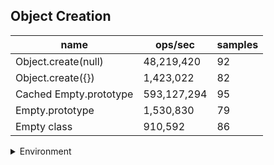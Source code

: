 ## Object Creation

|name|ops/sec|samples|
|-|-|-|
|Object.create(null)|48,219,420|92|
|Object.create({})|1,423,022|82|
|Cached Empty.prototype|593,127,294|95|
|Empty.prototype|1,530,830|79|
|Empty class|910,592|86|


<details>
<summary>Environment</summary>

* __Machine:__ linux x64 | 2 vCPUs | 6.8GB Mem
* __Run:__ Tue Oct 10 2023 21:05:00 GMT+0000 (Coordinated Universal Time)
</details>

<!--
{"environment":{"platform":"linux","arch":"x64","cpus":2,"totalMemory":6.759757995605469},"benchmarks":"[{\"timeStamp\":1696971878810,\"currentTarget\":{\"0\":{\"name\":\"Object.create(null)\",\"options\":{\"async\":false,\"defer\":false,\"delay\":0.005,\"initCount\":1,\"maxTime\":5,\"minSamples\":5,\"minTime\":0.05},\"async\":false,\"defer\":false,\"delay\":0.005,\"initCount\":1,\"maxTime\":5,\"minSamples\":5,\"minTime\":0.05,\"id\":1,\"stats\":{\"moe\":8.682365896783171e-11,\"rme\":0.41865864738653974,\"sem\":4.4297785187669244e-11,\"deviation\":4.248894292319188e-10,\"mean\":2.0738532336504936e-8,\"sample\":[2.091646840696305e-8,2.0974484367040636e-8,2.0974484778510105e-8,2.0960683575151286e-8,2.050708948117506e-8,2.086464024246644e-8,2.1012693865535458e-8,2.042373609741817e-8,2.078301030024321e-8,2.0559675598539754e-8,2.0781586950961852e-8,2.0776003104896975e-8,2.0379630263134318e-8,2.0933770478717773e-8,2.096692046674453e-8,2.1907456232518666e-8,2.045392185980658e-8,2.0347083880889705e-8,2.082822054689185e-8,2.077419127788469e-8,2.0747770785065867e-8,2.0834417208197493e-8,2.0505315960975626e-8,2.0996446674088574e-8,2.0362355888827536e-8,2.0793676145184207e-8,2.062347390771518e-8,2.080567060233733e-8,2.0362233500556644e-8,2.0762733869347878e-8,2.035751728276895e-8,2.0819861136072176e-8,2.0411554347304573e-8,2.039037019809009e-8,2.103413860207385e-8,2.0364388509977693e-8,2.080998062117943e-8,2.0413343005124042e-8,2.096095082268501e-8,2.0445667739834254e-8,2.0800750675168518e-8,2.1338843922832774e-8,2.0403381575726626e-8,2.0807866272313496e-8,2.0367397797661694e-8,2.0821609133336532e-8,2.042346748334747e-8,2.0952818711662177e-8,2.039541210692425e-8,2.0807053061211212e-8,2.04094802523882e-8,2.085198216140126e-8,2.063786733762004e-8,2.1003033684017066e-8,2.0566793907097137e-8,2.0853120656944457e-8,2.0387158420841623e-8,2.08778012072932e-8,2.0394477320762176e-8,2.0900693099822477e-8,2.04116356684148e-8,2.1453423740722275e-8,2.043692572048471e-8,2.0899879482114643e-8,2.0488523151713477e-8,2.0957454014945194e-8,2.0412692842847767e-8,2.1000268766269304e-8,2.2279429499883305e-8,2.05803334653446e-8,2.068632861447639e-8,1.9893580005404114e-8,2.0481821155374645e-8,2.0296867667112797e-8,2.0083787495002773e-8,2.013447043616902e-8,2.0779911859189603e-8,2.0536296063370367e-8,2.124039979394834e-8,2.0356833599062022e-8,2.0532661716580997e-8,2.0542458256366823e-8,2.0817124014973508e-8,2.04240674345146e-8,2.1005434928600888e-8,2.0871559024162086e-8,2.0981417031813176e-8,2.0659980390328847e-8,2.0721842108173963e-8,2.2865400781542575e-8,2.0513542287205047e-8,2.1669996571072813e-8],\"variance\":1.8053102707302575e-19},\"times\":{\"cycle\":0.05249760371075794,\"elapsed\":5.508,\"period\":2.0738532336504936e-8,\"timeStamp\":1696971873302},\"running\":false,\"count\":2531404,\"cycles\":7,\"hz\":48219419.955758065},\"1\":{\"name\":\"Object.create({})\",\"options\":{\"async\":false,\"defer\":false,\"delay\":0.005,\"initCount\":1,\"maxTime\":5,\"minSamples\":5,\"minTime\":0.05},\"async\":false,\"defer\":false,\"delay\":0.005,\"initCount\":1,\"maxTime\":5,\"minSamples\":5,\"minTime\":0.05,\"id\":2,\"stats\":{\"moe\":1.879052405949619e-8,\"rme\":2.673932485523236,\"sem\":9.587002071171526e-9,\"deviation\":8.681399607457926e-8,\"mean\":7.027299365720244e-7,\"sample\":[7.292621743176178e-7,7.846234103598015e-7,7.849839872828784e-7,7.666064929693962e-7,7.363792648883375e-7,9.355101452646816e-7,7.498431684243176e-7,6.503759434449959e-7,7.82833488420182e-7,7.247608560794045e-7,7.820709780810587e-7,6.48175041356493e-7,7.853510261579817e-7,6.75251473325062e-7,7.209354450992556e-7,7.16275149917287e-7,6.832486559139785e-7,6.618340829197684e-7,6.976443600082714e-7,7.41858909739454e-7,6.896394230769231e-7,6.772843646608768e-7,6.727093801695617e-7,7.496738652812242e-7,6.661428479114971e-7,6.85549072063689e-7,6.994355743382961e-7,7.761764888337469e-7,7.587787660595792e-7,6.343843357334463e-7,7.941719634256044e-7,6.319331936552761e-7,6.854058710331242e-7,5.881630475626559e-7,7.969753361952153e-7,6.206035116885483e-7,7.095878174411689e-7,6.308389985523673e-7,7.308239162392971e-7,6.436250967893975e-7,7.084690105598636e-7,6.233035652164155e-7,6.671593967074772e-7,6.538514885928786e-7,7.781674765180506e-7,6.093380727407391e-7,6.203500016832939e-7,6.36378067803077e-7,7.170188865572152e-7,6.459951296697378e-7,6.381556036852913e-7,6.466044708285172e-7,7.927279236009022e-7,6.203070440237457e-7,7.436112152259541e-7,5.710915375206204e-7,7.709082604841153e-7,6.097978139623615e-7,6.579349126370482e-7,6.424364668783877e-7,7.743084804345142e-7,6.05615445904546e-7,6.269458764911178e-7,7.607199896757977e-7,6.147791742882473e-7,7.223077173412935e-7,6.041756909921335e-7,6.337126280706086e-7,6.285898598377305e-7,6.244176027650908e-7,6.151034889070934e-7,7.03087003849132e-7,6.12377708700385e-7,7.183273445478111e-7,6.228173626151654e-7,0.0000011256309097642267,7.163635241440451e-7,7.194147411655126e-7,9.306810719215359e-7,8.113460739975985e-7,8.06115586179035e-7,6.936842477359697e-7],\"variance\":7.536669914437064e-15},\"times\":{\"cycle\":0.06262096737786967,\"elapsed\":5.316,\"period\":7.027299365720244e-7,\"timeStamp\":1696971878821},\"running\":false,\"count\":89111,\"cycles\":3,\"hz\":1423021.7726002736},\"2\":{\"name\":\"Cached Empty.prototype\",\"options\":{\"async\":false,\"defer\":false,\"delay\":0.005,\"initCount\":1,\"maxTime\":5,\"minSamples\":5,\"minTime\":0.05},\"async\":false,\"defer\":false,\"delay\":0.005,\"initCount\":1,\"maxTime\":5,\"minSamples\":5,\"minTime\":0.05,\"id\":3,\"stats\":{\"moe\":3.689340590448038e-12,\"rme\":0.21882486011708652,\"sem\":1.8823166277796113e-12,\"deviation\":1.8346553062782195e-11,\"mean\":1.6859787267653155e-9,\"sample\":[1.6990161951123281e-9,1.6739821692490422e-9,1.67934428117097e-9,1.6858109617730537e-9,1.7053682539932249e-9,1.827137009862292e-9,1.6776205180661411e-9,1.7033231618178054e-9,1.6933821775835149e-9,1.681580195953831e-9,1.6867113526062717e-9,1.7006267610903097e-9,1.6867463477140343e-9,1.6891489798576312e-9,1.74159204237151e-9,1.6945164277408693e-9,1.685083254705711e-9,1.6813354309920307e-9,1.6746963773558336e-9,1.6762256505903129e-9,1.6811915387620904e-9,1.7045987889762222e-9,1.6783404982740295e-9,1.6844501653472702e-9,1.6880557656910328e-9,1.681125492639338e-9,1.6904204880300712e-9,1.6761987062477951e-9,1.685888418513208e-9,1.685711145448569e-9,1.726851340380038e-9,1.7010433924659416e-9,1.6811957329102327e-9,1.6866877862437372e-9,1.681730930326702e-9,1.67896145678857e-9,1.6792424178721485e-9,1.6827410188699149e-9,1.6793394163414792e-9,1.675011311192195e-9,1.6827710883954076e-9,1.6837611751852896e-9,1.6784196032702399e-9,1.6861158297521666e-9,1.6780149189666424e-9,1.6821924758019757e-9,1.677807542928763e-9,1.6815075868290446e-9,1.673518368099234e-9,1.6903287840326693e-9,1.6738725578989221e-9,1.6844045586633036e-9,1.6869239173913107e-9,1.6828708500023908e-9,1.683980199186319e-9,1.6728634511111319e-9,1.6821992259482656e-9,1.6794860318402596e-9,1.6775948587947182e-9,1.6817247786873438e-9,1.6851964401786627e-9,1.687191263861811e-9,1.6739427275762186e-9,1.6813338333424052e-9,1.6841539192588264e-9,1.6721417392730696e-9,1.6805151871072774e-9,1.6842575364823013e-9,1.680257898290523e-9,1.6794024965101446e-9,1.6890423733630291e-9,1.6781060616008905e-9,1.6837966674275127e-9,1.6856233324489263e-9,1.6832590103068203e-9,1.6759923572541217e-9,1.6742692162745807e-9,1.6794152962115042e-9,1.6783266240292325e-9,1.7276936329541737e-9,1.679114742541552e-9,1.6855966165671528e-9,1.6817963157797188e-9,1.6776587603797462e-9,1.6738284376201692e-9,1.684300896301136e-9,1.6851725019439977e-9,1.683349176407806e-9,1.6747868364839428e-9,1.6802134331794888e-9,1.6835161506688905e-9,1.6840771507912826e-9,1.6804538427205986e-9,1.6794820859159383e-9,1.6783233179388631e-9],\"variance\":3.365960092854827e-22},\"times\":{\"cycle\":0.05048618618862478,\"elapsed\":5.451,\"period\":1.6859787267653155e-9,\"timeStamp\":1696971884139},\"running\":false,\"count\":29944735,\"cycles\":7,\"hz\":593127294.0309156},\"3\":{\"name\":\"Empty.prototype\",\"options\":{\"async\":false,\"defer\":false,\"delay\":0.005,\"initCount\":1,\"maxTime\":5,\"minSamples\":5,\"minTime\":0.05},\"async\":false,\"defer\":false,\"delay\":0.005,\"initCount\":1,\"maxTime\":5,\"minSamples\":5,\"minTime\":0.05,\"id\":4,\"stats\":{\"moe\":1.3008510658274305e-8,\"rme\":1.9913814555520646,\"sem\":6.6369952338134215e-9,\"deviation\":5.8990903984930627e-8,\"mean\":6.532405241600483e-7,\"sample\":[5.646017666427456e-7,5.507336844104859e-7,7.431665013297311e-7,6.826349677065303e-7,6.886556207522479e-7,7.441722212841403e-7,5.890262885727553e-7,6.806034551901726e-7,7.586808750897041e-7,6.171231056608553e-7,7.398016167841614e-7,5.762279327958124e-7,7.090103106927267e-7,7.523515766811601e-7,6.493895689982692e-7,6.737687006627549e-7,7.252159230022373e-7,5.676470619274768e-7,6.698861496897295e-7,6.557795812402381e-7,6.064451222086201e-7,7.597947992739246e-7,5.750565135716999e-7,6.512342859555068e-7,7.231348199586306e-7,5.996319283211618e-7,7.265572523111994e-7,5.770616319810883e-7,6.647382540419603e-7,7.222493984549792e-7,5.885953185022585e-7,7.204585039469795e-7,7.092488074633797e-7,6.917921889776455e-7,6.871744501901447e-7,5.791646914424838e-7,6.949300287732148e-7,7.678419686512806e-7,5.978227630334614e-7,6.906251735447393e-7,6.30711312098835e-7,6.854440532002655e-7,6.478311434837722e-7,5.971275981408076e-7,6.250955854242541e-7,6.904179359745669e-7,5.674976257067547e-7,6.833756313004285e-7,6.889430773254996e-7,5.57493531056963e-7,6.260583613352381e-7,6.899018390712086e-7,6.401972876717842e-7,6.298722710718525e-7,6.836361999235397e-7,6.596159178253083e-7,5.642239582285359e-7,6.231649831988571e-7,6.797387875007546e-7,5.635448801786756e-7,6.826432322581943e-7,6.871251534236101e-7,5.595981810499205e-7,6.238853095635728e-7,6.750415803134872e-7,6.250221332421176e-7,6.369145656854263e-7,6.793273104086601e-7,6.840044165878589e-7,5.546172558804e-7,6.282233646552245e-7,7.006262500251514e-7,5.65835640556148e-7,6.768132155576571e-7,6.995236222056782e-7,5.642682247127709e-7,6.636310388539005e-7,6.791150425561882e-7,6.138590816716634e-7],\"variance\":3.479926752959304e-15},\"times\":{\"cycle\":0.06493080162046048,\"elapsed\":5.33,\"period\":6.532405241600483e-7,\"timeStamp\":1696971889590},\"running\":false,\"count\":99398,\"cycles\":3,\"hz\":1530829.7066931403},\"4\":{\"name\":\"Empty class\",\"options\":{\"async\":false,\"defer\":false,\"delay\":0.005,\"initCount\":1,\"maxTime\":5,\"minSamples\":5,\"minTime\":0.05},\"async\":false,\"defer\":false,\"delay\":0.005,\"initCount\":1,\"maxTime\":5,\"minSamples\":5,\"minTime\":0.05,\"id\":5,\"stats\":{\"moe\":1.0392896837571205e-8,\"rme\":0.9463689446529859,\"sem\":5.3024983865159205e-9,\"deviation\":4.917334710953017e-8,\"mean\":0.0000010981865895210738,\"sample\":[0.0000011605687723972307,0.0000010138681964014335,0.0000011173527833542843,0.0000010629547646297305,0.0000011393622582037188,0.0000010458589842210924,0.0000011085703671738682,0.0000010393430083116007,0.0000011032476406686805,0.0000010267219272406612,0.0000011376080226645903,0.0000010655082271712416,0.0000011198162066830522,0.0000010382247884575695,0.0000011021144111521793,0.0000010139920261168127,0.0000011095403478489276,0.000001040481828927372,0.0000011267993395748512,0.0000010529828514606278,0.0000011326361470196439,0.0000010709998123792191,0.0000011390320643914521,0.0000010587952494418282,0.0000011174916039700558,0.0000010690823467607273,0.0000011364110208446689,0.000001037380513705698,0.0000011430133210754423,0.000001054821516351151,0.000001153497420214263,0.000001147857614589392,0.0000010514875325991105,0.0000011591466068781778,0.0000010502717687011012,0.0000011376793373234019,0.0000011509739582356141,0.0000010384518096024315,0.0000011776176288485713,0.0000011312834199515938,0.0000011545161822923508,0.0000011755444379819508,0.0000011012138501660445,0.0000011382815812679413,0.000001029900185744573,0.000001164852079776356,0.0000010570091371320287,0.0000011235685847764498,0.0000010297594701589148,0.000001123825606484174,0.0000010425231242612432,0.0000011497000318955328,0.000001056652657648361,0.0000011251101709225314,0.0000010275039681795156,0.000001111930111259123,0.0000010281118595095594,0.0000011416281543743785,0.0000010469336760539597,0.0000011259564344546801,0.0000010553595939886301,0.0000011543955421302464,0.0000010416466162592169,0.0000011433842473592375,0.0000010278154374378505,0.0000011539340137713653,0.0000010459317998461508,0.0000011391440927597141,0.0000010841251618229235,0.0000011261196645340438,0.0000010703108688718362,0.000001182241786900317,0.0000010242750708268448,0.0000011285230304508527,0.0000010557723597065611,0.0000011295661832304546,0.000001142061539616128,0.0000010950989324377568,0.0000011562098163192555,0.0000010607780070920655,0.0000011385587346854538,0.0000011486975928253814,0.0000010473877183436839,0.0000011447820034146983,0.0000010434064616596935,0.0000011671516726392615],\"variance\":2.4180180659543392e-15},\"times\":{\"cycle\":0.05853224703488371,\"elapsed\":5.296,\"period\":0.0000010981865895210738,\"timeStamp\":1696971894922},\"running\":false,\"count\":53299,\"cycles\":3,\"hz\":910592.0701837257},\"options\":{},\"events\":{\"start\":[null],\"cycle\":[null,null],\"complete\":[null,null]},\"length\":5,\"running\":false},\"type\":\"cycle\",\"target\":{\"name\":\"Object.create(null)\",\"options\":{\"async\":false,\"defer\":false,\"delay\":0.005,\"initCount\":1,\"maxTime\":5,\"minSamples\":5,\"minTime\":0.05},\"async\":false,\"defer\":false,\"delay\":0.005,\"initCount\":1,\"maxTime\":5,\"minSamples\":5,\"minTime\":0.05,\"id\":1,\"stats\":{\"moe\":8.682365896783171e-11,\"rme\":0.41865864738653974,\"sem\":4.4297785187669244e-11,\"deviation\":4.248894292319188e-10,\"mean\":2.0738532336504936e-8,\"sample\":[2.091646840696305e-8,2.0974484367040636e-8,2.0974484778510105e-8,2.0960683575151286e-8,2.050708948117506e-8,2.086464024246644e-8,2.1012693865535458e-8,2.042373609741817e-8,2.078301030024321e-8,2.0559675598539754e-8,2.0781586950961852e-8,2.0776003104896975e-8,2.0379630263134318e-8,2.0933770478717773e-8,2.096692046674453e-8,2.1907456232518666e-8,2.045392185980658e-8,2.0347083880889705e-8,2.082822054689185e-8,2.077419127788469e-8,2.0747770785065867e-8,2.0834417208197493e-8,2.0505315960975626e-8,2.0996446674088574e-8,2.0362355888827536e-8,2.0793676145184207e-8,2.062347390771518e-8,2.080567060233733e-8,2.0362233500556644e-8,2.0762733869347878e-8,2.035751728276895e-8,2.0819861136072176e-8,2.0411554347304573e-8,2.039037019809009e-8,2.103413860207385e-8,2.0364388509977693e-8,2.080998062117943e-8,2.0413343005124042e-8,2.096095082268501e-8,2.0445667739834254e-8,2.0800750675168518e-8,2.1338843922832774e-8,2.0403381575726626e-8,2.0807866272313496e-8,2.0367397797661694e-8,2.0821609133336532e-8,2.042346748334747e-8,2.0952818711662177e-8,2.039541210692425e-8,2.0807053061211212e-8,2.04094802523882e-8,2.085198216140126e-8,2.063786733762004e-8,2.1003033684017066e-8,2.0566793907097137e-8,2.0853120656944457e-8,2.0387158420841623e-8,2.08778012072932e-8,2.0394477320762176e-8,2.0900693099822477e-8,2.04116356684148e-8,2.1453423740722275e-8,2.043692572048471e-8,2.0899879482114643e-8,2.0488523151713477e-8,2.0957454014945194e-8,2.0412692842847767e-8,2.1000268766269304e-8,2.2279429499883305e-8,2.05803334653446e-8,2.068632861447639e-8,1.9893580005404114e-8,2.0481821155374645e-8,2.0296867667112797e-8,2.0083787495002773e-8,2.013447043616902e-8,2.0779911859189603e-8,2.0536296063370367e-8,2.124039979394834e-8,2.0356833599062022e-8,2.0532661716580997e-8,2.0542458256366823e-8,2.0817124014973508e-8,2.04240674345146e-8,2.1005434928600888e-8,2.0871559024162086e-8,2.0981417031813176e-8,2.0659980390328847e-8,2.0721842108173963e-8,2.2865400781542575e-8,2.0513542287205047e-8,2.1669996571072813e-8],\"variance\":1.8053102707302575e-19},\"times\":{\"cycle\":0.05249760371075794,\"elapsed\":5.508,\"period\":2.0738532336504936e-8,\"timeStamp\":1696971873302},\"running\":false,\"count\":2531404,\"cycles\":7,\"hz\":48219419.955758065},\"aborted\":false},{\"timeStamp\":1696971884137,\"currentTarget\":{\"0\":{\"name\":\"Object.create(null)\",\"options\":{\"async\":false,\"defer\":false,\"delay\":0.005,\"initCount\":1,\"maxTime\":5,\"minSamples\":5,\"minTime\":0.05},\"async\":false,\"defer\":false,\"delay\":0.005,\"initCount\":1,\"maxTime\":5,\"minSamples\":5,\"minTime\":0.05,\"id\":1,\"stats\":{\"moe\":8.682365896783171e-11,\"rme\":0.41865864738653974,\"sem\":4.4297785187669244e-11,\"deviation\":4.248894292319188e-10,\"mean\":2.0738532336504936e-8,\"sample\":[2.091646840696305e-8,2.0974484367040636e-8,2.0974484778510105e-8,2.0960683575151286e-8,2.050708948117506e-8,2.086464024246644e-8,2.1012693865535458e-8,2.042373609741817e-8,2.078301030024321e-8,2.0559675598539754e-8,2.0781586950961852e-8,2.0776003104896975e-8,2.0379630263134318e-8,2.0933770478717773e-8,2.096692046674453e-8,2.1907456232518666e-8,2.045392185980658e-8,2.0347083880889705e-8,2.082822054689185e-8,2.077419127788469e-8,2.0747770785065867e-8,2.0834417208197493e-8,2.0505315960975626e-8,2.0996446674088574e-8,2.0362355888827536e-8,2.0793676145184207e-8,2.062347390771518e-8,2.080567060233733e-8,2.0362233500556644e-8,2.0762733869347878e-8,2.035751728276895e-8,2.0819861136072176e-8,2.0411554347304573e-8,2.039037019809009e-8,2.103413860207385e-8,2.0364388509977693e-8,2.080998062117943e-8,2.0413343005124042e-8,2.096095082268501e-8,2.0445667739834254e-8,2.0800750675168518e-8,2.1338843922832774e-8,2.0403381575726626e-8,2.0807866272313496e-8,2.0367397797661694e-8,2.0821609133336532e-8,2.042346748334747e-8,2.0952818711662177e-8,2.039541210692425e-8,2.0807053061211212e-8,2.04094802523882e-8,2.085198216140126e-8,2.063786733762004e-8,2.1003033684017066e-8,2.0566793907097137e-8,2.0853120656944457e-8,2.0387158420841623e-8,2.08778012072932e-8,2.0394477320762176e-8,2.0900693099822477e-8,2.04116356684148e-8,2.1453423740722275e-8,2.043692572048471e-8,2.0899879482114643e-8,2.0488523151713477e-8,2.0957454014945194e-8,2.0412692842847767e-8,2.1000268766269304e-8,2.2279429499883305e-8,2.05803334653446e-8,2.068632861447639e-8,1.9893580005404114e-8,2.0481821155374645e-8,2.0296867667112797e-8,2.0083787495002773e-8,2.013447043616902e-8,2.0779911859189603e-8,2.0536296063370367e-8,2.124039979394834e-8,2.0356833599062022e-8,2.0532661716580997e-8,2.0542458256366823e-8,2.0817124014973508e-8,2.04240674345146e-8,2.1005434928600888e-8,2.0871559024162086e-8,2.0981417031813176e-8,2.0659980390328847e-8,2.0721842108173963e-8,2.2865400781542575e-8,2.0513542287205047e-8,2.1669996571072813e-8],\"variance\":1.8053102707302575e-19},\"times\":{\"cycle\":0.05249760371075794,\"elapsed\":5.508,\"period\":2.0738532336504936e-8,\"timeStamp\":1696971873302},\"running\":false,\"count\":2531404,\"cycles\":7,\"hz\":48219419.955758065},\"1\":{\"name\":\"Object.create({})\",\"options\":{\"async\":false,\"defer\":false,\"delay\":0.005,\"initCount\":1,\"maxTime\":5,\"minSamples\":5,\"minTime\":0.05},\"async\":false,\"defer\":false,\"delay\":0.005,\"initCount\":1,\"maxTime\":5,\"minSamples\":5,\"minTime\":0.05,\"id\":2,\"stats\":{\"moe\":1.879052405949619e-8,\"rme\":2.673932485523236,\"sem\":9.587002071171526e-9,\"deviation\":8.681399607457926e-8,\"mean\":7.027299365720244e-7,\"sample\":[7.292621743176178e-7,7.846234103598015e-7,7.849839872828784e-7,7.666064929693962e-7,7.363792648883375e-7,9.355101452646816e-7,7.498431684243176e-7,6.503759434449959e-7,7.82833488420182e-7,7.247608560794045e-7,7.820709780810587e-7,6.48175041356493e-7,7.853510261579817e-7,6.75251473325062e-7,7.209354450992556e-7,7.16275149917287e-7,6.832486559139785e-7,6.618340829197684e-7,6.976443600082714e-7,7.41858909739454e-7,6.896394230769231e-7,6.772843646608768e-7,6.727093801695617e-7,7.496738652812242e-7,6.661428479114971e-7,6.85549072063689e-7,6.994355743382961e-7,7.761764888337469e-7,7.587787660595792e-7,6.343843357334463e-7,7.941719634256044e-7,6.319331936552761e-7,6.854058710331242e-7,5.881630475626559e-7,7.969753361952153e-7,6.206035116885483e-7,7.095878174411689e-7,6.308389985523673e-7,7.308239162392971e-7,6.436250967893975e-7,7.084690105598636e-7,6.233035652164155e-7,6.671593967074772e-7,6.538514885928786e-7,7.781674765180506e-7,6.093380727407391e-7,6.203500016832939e-7,6.36378067803077e-7,7.170188865572152e-7,6.459951296697378e-7,6.381556036852913e-7,6.466044708285172e-7,7.927279236009022e-7,6.203070440237457e-7,7.436112152259541e-7,5.710915375206204e-7,7.709082604841153e-7,6.097978139623615e-7,6.579349126370482e-7,6.424364668783877e-7,7.743084804345142e-7,6.05615445904546e-7,6.269458764911178e-7,7.607199896757977e-7,6.147791742882473e-7,7.223077173412935e-7,6.041756909921335e-7,6.337126280706086e-7,6.285898598377305e-7,6.244176027650908e-7,6.151034889070934e-7,7.03087003849132e-7,6.12377708700385e-7,7.183273445478111e-7,6.228173626151654e-7,0.0000011256309097642267,7.163635241440451e-7,7.194147411655126e-7,9.306810719215359e-7,8.113460739975985e-7,8.06115586179035e-7,6.936842477359697e-7],\"variance\":7.536669914437064e-15},\"times\":{\"cycle\":0.06262096737786967,\"elapsed\":5.316,\"period\":7.027299365720244e-7,\"timeStamp\":1696971878821},\"running\":false,\"count\":89111,\"cycles\":3,\"hz\":1423021.7726002736},\"2\":{\"name\":\"Cached Empty.prototype\",\"options\":{\"async\":false,\"defer\":false,\"delay\":0.005,\"initCount\":1,\"maxTime\":5,\"minSamples\":5,\"minTime\":0.05},\"async\":false,\"defer\":false,\"delay\":0.005,\"initCount\":1,\"maxTime\":5,\"minSamples\":5,\"minTime\":0.05,\"id\":3,\"stats\":{\"moe\":3.689340590448038e-12,\"rme\":0.21882486011708652,\"sem\":1.8823166277796113e-12,\"deviation\":1.8346553062782195e-11,\"mean\":1.6859787267653155e-9,\"sample\":[1.6990161951123281e-9,1.6739821692490422e-9,1.67934428117097e-9,1.6858109617730537e-9,1.7053682539932249e-9,1.827137009862292e-9,1.6776205180661411e-9,1.7033231618178054e-9,1.6933821775835149e-9,1.681580195953831e-9,1.6867113526062717e-9,1.7006267610903097e-9,1.6867463477140343e-9,1.6891489798576312e-9,1.74159204237151e-9,1.6945164277408693e-9,1.685083254705711e-9,1.6813354309920307e-9,1.6746963773558336e-9,1.6762256505903129e-9,1.6811915387620904e-9,1.7045987889762222e-9,1.6783404982740295e-9,1.6844501653472702e-9,1.6880557656910328e-9,1.681125492639338e-9,1.6904204880300712e-9,1.6761987062477951e-9,1.685888418513208e-9,1.685711145448569e-9,1.726851340380038e-9,1.7010433924659416e-9,1.6811957329102327e-9,1.6866877862437372e-9,1.681730930326702e-9,1.67896145678857e-9,1.6792424178721485e-9,1.6827410188699149e-9,1.6793394163414792e-9,1.675011311192195e-9,1.6827710883954076e-9,1.6837611751852896e-9,1.6784196032702399e-9,1.6861158297521666e-9,1.6780149189666424e-9,1.6821924758019757e-9,1.677807542928763e-9,1.6815075868290446e-9,1.673518368099234e-9,1.6903287840326693e-9,1.6738725578989221e-9,1.6844045586633036e-9,1.6869239173913107e-9,1.6828708500023908e-9,1.683980199186319e-9,1.6728634511111319e-9,1.6821992259482656e-9,1.6794860318402596e-9,1.6775948587947182e-9,1.6817247786873438e-9,1.6851964401786627e-9,1.687191263861811e-9,1.6739427275762186e-9,1.6813338333424052e-9,1.6841539192588264e-9,1.6721417392730696e-9,1.6805151871072774e-9,1.6842575364823013e-9,1.680257898290523e-9,1.6794024965101446e-9,1.6890423733630291e-9,1.6781060616008905e-9,1.6837966674275127e-9,1.6856233324489263e-9,1.6832590103068203e-9,1.6759923572541217e-9,1.6742692162745807e-9,1.6794152962115042e-9,1.6783266240292325e-9,1.7276936329541737e-9,1.679114742541552e-9,1.6855966165671528e-9,1.6817963157797188e-9,1.6776587603797462e-9,1.6738284376201692e-9,1.684300896301136e-9,1.6851725019439977e-9,1.683349176407806e-9,1.6747868364839428e-9,1.6802134331794888e-9,1.6835161506688905e-9,1.6840771507912826e-9,1.6804538427205986e-9,1.6794820859159383e-9,1.6783233179388631e-9],\"variance\":3.365960092854827e-22},\"times\":{\"cycle\":0.05048618618862478,\"elapsed\":5.451,\"period\":1.6859787267653155e-9,\"timeStamp\":1696971884139},\"running\":false,\"count\":29944735,\"cycles\":7,\"hz\":593127294.0309156},\"3\":{\"name\":\"Empty.prototype\",\"options\":{\"async\":false,\"defer\":false,\"delay\":0.005,\"initCount\":1,\"maxTime\":5,\"minSamples\":5,\"minTime\":0.05},\"async\":false,\"defer\":false,\"delay\":0.005,\"initCount\":1,\"maxTime\":5,\"minSamples\":5,\"minTime\":0.05,\"id\":4,\"stats\":{\"moe\":1.3008510658274305e-8,\"rme\":1.9913814555520646,\"sem\":6.6369952338134215e-9,\"deviation\":5.8990903984930627e-8,\"mean\":6.532405241600483e-7,\"sample\":[5.646017666427456e-7,5.507336844104859e-7,7.431665013297311e-7,6.826349677065303e-7,6.886556207522479e-7,7.441722212841403e-7,5.890262885727553e-7,6.806034551901726e-7,7.586808750897041e-7,6.171231056608553e-7,7.398016167841614e-7,5.762279327958124e-7,7.090103106927267e-7,7.523515766811601e-7,6.493895689982692e-7,6.737687006627549e-7,7.252159230022373e-7,5.676470619274768e-7,6.698861496897295e-7,6.557795812402381e-7,6.064451222086201e-7,7.597947992739246e-7,5.750565135716999e-7,6.512342859555068e-7,7.231348199586306e-7,5.996319283211618e-7,7.265572523111994e-7,5.770616319810883e-7,6.647382540419603e-7,7.222493984549792e-7,5.885953185022585e-7,7.204585039469795e-7,7.092488074633797e-7,6.917921889776455e-7,6.871744501901447e-7,5.791646914424838e-7,6.949300287732148e-7,7.678419686512806e-7,5.978227630334614e-7,6.906251735447393e-7,6.30711312098835e-7,6.854440532002655e-7,6.478311434837722e-7,5.971275981408076e-7,6.250955854242541e-7,6.904179359745669e-7,5.674976257067547e-7,6.833756313004285e-7,6.889430773254996e-7,5.57493531056963e-7,6.260583613352381e-7,6.899018390712086e-7,6.401972876717842e-7,6.298722710718525e-7,6.836361999235397e-7,6.596159178253083e-7,5.642239582285359e-7,6.231649831988571e-7,6.797387875007546e-7,5.635448801786756e-7,6.826432322581943e-7,6.871251534236101e-7,5.595981810499205e-7,6.238853095635728e-7,6.750415803134872e-7,6.250221332421176e-7,6.369145656854263e-7,6.793273104086601e-7,6.840044165878589e-7,5.546172558804e-7,6.282233646552245e-7,7.006262500251514e-7,5.65835640556148e-7,6.768132155576571e-7,6.995236222056782e-7,5.642682247127709e-7,6.636310388539005e-7,6.791150425561882e-7,6.138590816716634e-7],\"variance\":3.479926752959304e-15},\"times\":{\"cycle\":0.06493080162046048,\"elapsed\":5.33,\"period\":6.532405241600483e-7,\"timeStamp\":1696971889590},\"running\":false,\"count\":99398,\"cycles\":3,\"hz\":1530829.7066931403},\"4\":{\"name\":\"Empty class\",\"options\":{\"async\":false,\"defer\":false,\"delay\":0.005,\"initCount\":1,\"maxTime\":5,\"minSamples\":5,\"minTime\":0.05},\"async\":false,\"defer\":false,\"delay\":0.005,\"initCount\":1,\"maxTime\":5,\"minSamples\":5,\"minTime\":0.05,\"id\":5,\"stats\":{\"moe\":1.0392896837571205e-8,\"rme\":0.9463689446529859,\"sem\":5.3024983865159205e-9,\"deviation\":4.917334710953017e-8,\"mean\":0.0000010981865895210738,\"sample\":[0.0000011605687723972307,0.0000010138681964014335,0.0000011173527833542843,0.0000010629547646297305,0.0000011393622582037188,0.0000010458589842210924,0.0000011085703671738682,0.0000010393430083116007,0.0000011032476406686805,0.0000010267219272406612,0.0000011376080226645903,0.0000010655082271712416,0.0000011198162066830522,0.0000010382247884575695,0.0000011021144111521793,0.0000010139920261168127,0.0000011095403478489276,0.000001040481828927372,0.0000011267993395748512,0.0000010529828514606278,0.0000011326361470196439,0.0000010709998123792191,0.0000011390320643914521,0.0000010587952494418282,0.0000011174916039700558,0.0000010690823467607273,0.0000011364110208446689,0.000001037380513705698,0.0000011430133210754423,0.000001054821516351151,0.000001153497420214263,0.000001147857614589392,0.0000010514875325991105,0.0000011591466068781778,0.0000010502717687011012,0.0000011376793373234019,0.0000011509739582356141,0.0000010384518096024315,0.0000011776176288485713,0.0000011312834199515938,0.0000011545161822923508,0.0000011755444379819508,0.0000011012138501660445,0.0000011382815812679413,0.000001029900185744573,0.000001164852079776356,0.0000010570091371320287,0.0000011235685847764498,0.0000010297594701589148,0.000001123825606484174,0.0000010425231242612432,0.0000011497000318955328,0.000001056652657648361,0.0000011251101709225314,0.0000010275039681795156,0.000001111930111259123,0.0000010281118595095594,0.0000011416281543743785,0.0000010469336760539597,0.0000011259564344546801,0.0000010553595939886301,0.0000011543955421302464,0.0000010416466162592169,0.0000011433842473592375,0.0000010278154374378505,0.0000011539340137713653,0.0000010459317998461508,0.0000011391440927597141,0.0000010841251618229235,0.0000011261196645340438,0.0000010703108688718362,0.000001182241786900317,0.0000010242750708268448,0.0000011285230304508527,0.0000010557723597065611,0.0000011295661832304546,0.000001142061539616128,0.0000010950989324377568,0.0000011562098163192555,0.0000010607780070920655,0.0000011385587346854538,0.0000011486975928253814,0.0000010473877183436839,0.0000011447820034146983,0.0000010434064616596935,0.0000011671516726392615],\"variance\":2.4180180659543392e-15},\"times\":{\"cycle\":0.05853224703488371,\"elapsed\":5.296,\"period\":0.0000010981865895210738,\"timeStamp\":1696971894922},\"running\":false,\"count\":53299,\"cycles\":3,\"hz\":910592.0701837257},\"options\":{},\"events\":{\"start\":[null],\"cycle\":[null,null],\"complete\":[null,null]},\"length\":5,\"running\":false},\"type\":\"cycle\",\"target\":{\"name\":\"Object.create({})\",\"options\":{\"async\":false,\"defer\":false,\"delay\":0.005,\"initCount\":1,\"maxTime\":5,\"minSamples\":5,\"minTime\":0.05},\"async\":false,\"defer\":false,\"delay\":0.005,\"initCount\":1,\"maxTime\":5,\"minSamples\":5,\"minTime\":0.05,\"id\":2,\"stats\":{\"moe\":1.879052405949619e-8,\"rme\":2.673932485523236,\"sem\":9.587002071171526e-9,\"deviation\":8.681399607457926e-8,\"mean\":7.027299365720244e-7,\"sample\":[7.292621743176178e-7,7.846234103598015e-7,7.849839872828784e-7,7.666064929693962e-7,7.363792648883375e-7,9.355101452646816e-7,7.498431684243176e-7,6.503759434449959e-7,7.82833488420182e-7,7.247608560794045e-7,7.820709780810587e-7,6.48175041356493e-7,7.853510261579817e-7,6.75251473325062e-7,7.209354450992556e-7,7.16275149917287e-7,6.832486559139785e-7,6.618340829197684e-7,6.976443600082714e-7,7.41858909739454e-7,6.896394230769231e-7,6.772843646608768e-7,6.727093801695617e-7,7.496738652812242e-7,6.661428479114971e-7,6.85549072063689e-7,6.994355743382961e-7,7.761764888337469e-7,7.587787660595792e-7,6.343843357334463e-7,7.941719634256044e-7,6.319331936552761e-7,6.854058710331242e-7,5.881630475626559e-7,7.969753361952153e-7,6.206035116885483e-7,7.095878174411689e-7,6.308389985523673e-7,7.308239162392971e-7,6.436250967893975e-7,7.084690105598636e-7,6.233035652164155e-7,6.671593967074772e-7,6.538514885928786e-7,7.781674765180506e-7,6.093380727407391e-7,6.203500016832939e-7,6.36378067803077e-7,7.170188865572152e-7,6.459951296697378e-7,6.381556036852913e-7,6.466044708285172e-7,7.927279236009022e-7,6.203070440237457e-7,7.436112152259541e-7,5.710915375206204e-7,7.709082604841153e-7,6.097978139623615e-7,6.579349126370482e-7,6.424364668783877e-7,7.743084804345142e-7,6.05615445904546e-7,6.269458764911178e-7,7.607199896757977e-7,6.147791742882473e-7,7.223077173412935e-7,6.041756909921335e-7,6.337126280706086e-7,6.285898598377305e-7,6.244176027650908e-7,6.151034889070934e-7,7.03087003849132e-7,6.12377708700385e-7,7.183273445478111e-7,6.228173626151654e-7,0.0000011256309097642267,7.163635241440451e-7,7.194147411655126e-7,9.306810719215359e-7,8.113460739975985e-7,8.06115586179035e-7,6.936842477359697e-7],\"variance\":7.536669914437064e-15},\"times\":{\"cycle\":0.06262096737786967,\"elapsed\":5.316,\"period\":7.027299365720244e-7,\"timeStamp\":1696971878821},\"running\":false,\"count\":89111,\"cycles\":3,\"hz\":1423021.7726002736},\"aborted\":false},{\"timeStamp\":1696971889590,\"currentTarget\":{\"0\":{\"name\":\"Object.create(null)\",\"options\":{\"async\":false,\"defer\":false,\"delay\":0.005,\"initCount\":1,\"maxTime\":5,\"minSamples\":5,\"minTime\":0.05},\"async\":false,\"defer\":false,\"delay\":0.005,\"initCount\":1,\"maxTime\":5,\"minSamples\":5,\"minTime\":0.05,\"id\":1,\"stats\":{\"moe\":8.682365896783171e-11,\"rme\":0.41865864738653974,\"sem\":4.4297785187669244e-11,\"deviation\":4.248894292319188e-10,\"mean\":2.0738532336504936e-8,\"sample\":[2.091646840696305e-8,2.0974484367040636e-8,2.0974484778510105e-8,2.0960683575151286e-8,2.050708948117506e-8,2.086464024246644e-8,2.1012693865535458e-8,2.042373609741817e-8,2.078301030024321e-8,2.0559675598539754e-8,2.0781586950961852e-8,2.0776003104896975e-8,2.0379630263134318e-8,2.0933770478717773e-8,2.096692046674453e-8,2.1907456232518666e-8,2.045392185980658e-8,2.0347083880889705e-8,2.082822054689185e-8,2.077419127788469e-8,2.0747770785065867e-8,2.0834417208197493e-8,2.0505315960975626e-8,2.0996446674088574e-8,2.0362355888827536e-8,2.0793676145184207e-8,2.062347390771518e-8,2.080567060233733e-8,2.0362233500556644e-8,2.0762733869347878e-8,2.035751728276895e-8,2.0819861136072176e-8,2.0411554347304573e-8,2.039037019809009e-8,2.103413860207385e-8,2.0364388509977693e-8,2.080998062117943e-8,2.0413343005124042e-8,2.096095082268501e-8,2.0445667739834254e-8,2.0800750675168518e-8,2.1338843922832774e-8,2.0403381575726626e-8,2.0807866272313496e-8,2.0367397797661694e-8,2.0821609133336532e-8,2.042346748334747e-8,2.0952818711662177e-8,2.039541210692425e-8,2.0807053061211212e-8,2.04094802523882e-8,2.085198216140126e-8,2.063786733762004e-8,2.1003033684017066e-8,2.0566793907097137e-8,2.0853120656944457e-8,2.0387158420841623e-8,2.08778012072932e-8,2.0394477320762176e-8,2.0900693099822477e-8,2.04116356684148e-8,2.1453423740722275e-8,2.043692572048471e-8,2.0899879482114643e-8,2.0488523151713477e-8,2.0957454014945194e-8,2.0412692842847767e-8,2.1000268766269304e-8,2.2279429499883305e-8,2.05803334653446e-8,2.068632861447639e-8,1.9893580005404114e-8,2.0481821155374645e-8,2.0296867667112797e-8,2.0083787495002773e-8,2.013447043616902e-8,2.0779911859189603e-8,2.0536296063370367e-8,2.124039979394834e-8,2.0356833599062022e-8,2.0532661716580997e-8,2.0542458256366823e-8,2.0817124014973508e-8,2.04240674345146e-8,2.1005434928600888e-8,2.0871559024162086e-8,2.0981417031813176e-8,2.0659980390328847e-8,2.0721842108173963e-8,2.2865400781542575e-8,2.0513542287205047e-8,2.1669996571072813e-8],\"variance\":1.8053102707302575e-19},\"times\":{\"cycle\":0.05249760371075794,\"elapsed\":5.508,\"period\":2.0738532336504936e-8,\"timeStamp\":1696971873302},\"running\":false,\"count\":2531404,\"cycles\":7,\"hz\":48219419.955758065},\"1\":{\"name\":\"Object.create({})\",\"options\":{\"async\":false,\"defer\":false,\"delay\":0.005,\"initCount\":1,\"maxTime\":5,\"minSamples\":5,\"minTime\":0.05},\"async\":false,\"defer\":false,\"delay\":0.005,\"initCount\":1,\"maxTime\":5,\"minSamples\":5,\"minTime\":0.05,\"id\":2,\"stats\":{\"moe\":1.879052405949619e-8,\"rme\":2.673932485523236,\"sem\":9.587002071171526e-9,\"deviation\":8.681399607457926e-8,\"mean\":7.027299365720244e-7,\"sample\":[7.292621743176178e-7,7.846234103598015e-7,7.849839872828784e-7,7.666064929693962e-7,7.363792648883375e-7,9.355101452646816e-7,7.498431684243176e-7,6.503759434449959e-7,7.82833488420182e-7,7.247608560794045e-7,7.820709780810587e-7,6.48175041356493e-7,7.853510261579817e-7,6.75251473325062e-7,7.209354450992556e-7,7.16275149917287e-7,6.832486559139785e-7,6.618340829197684e-7,6.976443600082714e-7,7.41858909739454e-7,6.896394230769231e-7,6.772843646608768e-7,6.727093801695617e-7,7.496738652812242e-7,6.661428479114971e-7,6.85549072063689e-7,6.994355743382961e-7,7.761764888337469e-7,7.587787660595792e-7,6.343843357334463e-7,7.941719634256044e-7,6.319331936552761e-7,6.854058710331242e-7,5.881630475626559e-7,7.969753361952153e-7,6.206035116885483e-7,7.095878174411689e-7,6.308389985523673e-7,7.308239162392971e-7,6.436250967893975e-7,7.084690105598636e-7,6.233035652164155e-7,6.671593967074772e-7,6.538514885928786e-7,7.781674765180506e-7,6.093380727407391e-7,6.203500016832939e-7,6.36378067803077e-7,7.170188865572152e-7,6.459951296697378e-7,6.381556036852913e-7,6.466044708285172e-7,7.927279236009022e-7,6.203070440237457e-7,7.436112152259541e-7,5.710915375206204e-7,7.709082604841153e-7,6.097978139623615e-7,6.579349126370482e-7,6.424364668783877e-7,7.743084804345142e-7,6.05615445904546e-7,6.269458764911178e-7,7.607199896757977e-7,6.147791742882473e-7,7.223077173412935e-7,6.041756909921335e-7,6.337126280706086e-7,6.285898598377305e-7,6.244176027650908e-7,6.151034889070934e-7,7.03087003849132e-7,6.12377708700385e-7,7.183273445478111e-7,6.228173626151654e-7,0.0000011256309097642267,7.163635241440451e-7,7.194147411655126e-7,9.306810719215359e-7,8.113460739975985e-7,8.06115586179035e-7,6.936842477359697e-7],\"variance\":7.536669914437064e-15},\"times\":{\"cycle\":0.06262096737786967,\"elapsed\":5.316,\"period\":7.027299365720244e-7,\"timeStamp\":1696971878821},\"running\":false,\"count\":89111,\"cycles\":3,\"hz\":1423021.7726002736},\"2\":{\"name\":\"Cached Empty.prototype\",\"options\":{\"async\":false,\"defer\":false,\"delay\":0.005,\"initCount\":1,\"maxTime\":5,\"minSamples\":5,\"minTime\":0.05},\"async\":false,\"defer\":false,\"delay\":0.005,\"initCount\":1,\"maxTime\":5,\"minSamples\":5,\"minTime\":0.05,\"id\":3,\"stats\":{\"moe\":3.689340590448038e-12,\"rme\":0.21882486011708652,\"sem\":1.8823166277796113e-12,\"deviation\":1.8346553062782195e-11,\"mean\":1.6859787267653155e-9,\"sample\":[1.6990161951123281e-9,1.6739821692490422e-9,1.67934428117097e-9,1.6858109617730537e-9,1.7053682539932249e-9,1.827137009862292e-9,1.6776205180661411e-9,1.7033231618178054e-9,1.6933821775835149e-9,1.681580195953831e-9,1.6867113526062717e-9,1.7006267610903097e-9,1.6867463477140343e-9,1.6891489798576312e-9,1.74159204237151e-9,1.6945164277408693e-9,1.685083254705711e-9,1.6813354309920307e-9,1.6746963773558336e-9,1.6762256505903129e-9,1.6811915387620904e-9,1.7045987889762222e-9,1.6783404982740295e-9,1.6844501653472702e-9,1.6880557656910328e-9,1.681125492639338e-9,1.6904204880300712e-9,1.6761987062477951e-9,1.685888418513208e-9,1.685711145448569e-9,1.726851340380038e-9,1.7010433924659416e-9,1.6811957329102327e-9,1.6866877862437372e-9,1.681730930326702e-9,1.67896145678857e-9,1.6792424178721485e-9,1.6827410188699149e-9,1.6793394163414792e-9,1.675011311192195e-9,1.6827710883954076e-9,1.6837611751852896e-9,1.6784196032702399e-9,1.6861158297521666e-9,1.6780149189666424e-9,1.6821924758019757e-9,1.677807542928763e-9,1.6815075868290446e-9,1.673518368099234e-9,1.6903287840326693e-9,1.6738725578989221e-9,1.6844045586633036e-9,1.6869239173913107e-9,1.6828708500023908e-9,1.683980199186319e-9,1.6728634511111319e-9,1.6821992259482656e-9,1.6794860318402596e-9,1.6775948587947182e-9,1.6817247786873438e-9,1.6851964401786627e-9,1.687191263861811e-9,1.6739427275762186e-9,1.6813338333424052e-9,1.6841539192588264e-9,1.6721417392730696e-9,1.6805151871072774e-9,1.6842575364823013e-9,1.680257898290523e-9,1.6794024965101446e-9,1.6890423733630291e-9,1.6781060616008905e-9,1.6837966674275127e-9,1.6856233324489263e-9,1.6832590103068203e-9,1.6759923572541217e-9,1.6742692162745807e-9,1.6794152962115042e-9,1.6783266240292325e-9,1.7276936329541737e-9,1.679114742541552e-9,1.6855966165671528e-9,1.6817963157797188e-9,1.6776587603797462e-9,1.6738284376201692e-9,1.684300896301136e-9,1.6851725019439977e-9,1.683349176407806e-9,1.6747868364839428e-9,1.6802134331794888e-9,1.6835161506688905e-9,1.6840771507912826e-9,1.6804538427205986e-9,1.6794820859159383e-9,1.6783233179388631e-9],\"variance\":3.365960092854827e-22},\"times\":{\"cycle\":0.05048618618862478,\"elapsed\":5.451,\"period\":1.6859787267653155e-9,\"timeStamp\":1696971884139},\"running\":false,\"count\":29944735,\"cycles\":7,\"hz\":593127294.0309156},\"3\":{\"name\":\"Empty.prototype\",\"options\":{\"async\":false,\"defer\":false,\"delay\":0.005,\"initCount\":1,\"maxTime\":5,\"minSamples\":5,\"minTime\":0.05},\"async\":false,\"defer\":false,\"delay\":0.005,\"initCount\":1,\"maxTime\":5,\"minSamples\":5,\"minTime\":0.05,\"id\":4,\"stats\":{\"moe\":1.3008510658274305e-8,\"rme\":1.9913814555520646,\"sem\":6.6369952338134215e-9,\"deviation\":5.8990903984930627e-8,\"mean\":6.532405241600483e-7,\"sample\":[5.646017666427456e-7,5.507336844104859e-7,7.431665013297311e-7,6.826349677065303e-7,6.886556207522479e-7,7.441722212841403e-7,5.890262885727553e-7,6.806034551901726e-7,7.586808750897041e-7,6.171231056608553e-7,7.398016167841614e-7,5.762279327958124e-7,7.090103106927267e-7,7.523515766811601e-7,6.493895689982692e-7,6.737687006627549e-7,7.252159230022373e-7,5.676470619274768e-7,6.698861496897295e-7,6.557795812402381e-7,6.064451222086201e-7,7.597947992739246e-7,5.750565135716999e-7,6.512342859555068e-7,7.231348199586306e-7,5.996319283211618e-7,7.265572523111994e-7,5.770616319810883e-7,6.647382540419603e-7,7.222493984549792e-7,5.885953185022585e-7,7.204585039469795e-7,7.092488074633797e-7,6.917921889776455e-7,6.871744501901447e-7,5.791646914424838e-7,6.949300287732148e-7,7.678419686512806e-7,5.978227630334614e-7,6.906251735447393e-7,6.30711312098835e-7,6.854440532002655e-7,6.478311434837722e-7,5.971275981408076e-7,6.250955854242541e-7,6.904179359745669e-7,5.674976257067547e-7,6.833756313004285e-7,6.889430773254996e-7,5.57493531056963e-7,6.260583613352381e-7,6.899018390712086e-7,6.401972876717842e-7,6.298722710718525e-7,6.836361999235397e-7,6.596159178253083e-7,5.642239582285359e-7,6.231649831988571e-7,6.797387875007546e-7,5.635448801786756e-7,6.826432322581943e-7,6.871251534236101e-7,5.595981810499205e-7,6.238853095635728e-7,6.750415803134872e-7,6.250221332421176e-7,6.369145656854263e-7,6.793273104086601e-7,6.840044165878589e-7,5.546172558804e-7,6.282233646552245e-7,7.006262500251514e-7,5.65835640556148e-7,6.768132155576571e-7,6.995236222056782e-7,5.642682247127709e-7,6.636310388539005e-7,6.791150425561882e-7,6.138590816716634e-7],\"variance\":3.479926752959304e-15},\"times\":{\"cycle\":0.06493080162046048,\"elapsed\":5.33,\"period\":6.532405241600483e-7,\"timeStamp\":1696971889590},\"running\":false,\"count\":99398,\"cycles\":3,\"hz\":1530829.7066931403},\"4\":{\"name\":\"Empty class\",\"options\":{\"async\":false,\"defer\":false,\"delay\":0.005,\"initCount\":1,\"maxTime\":5,\"minSamples\":5,\"minTime\":0.05},\"async\":false,\"defer\":false,\"delay\":0.005,\"initCount\":1,\"maxTime\":5,\"minSamples\":5,\"minTime\":0.05,\"id\":5,\"stats\":{\"moe\":1.0392896837571205e-8,\"rme\":0.9463689446529859,\"sem\":5.3024983865159205e-9,\"deviation\":4.917334710953017e-8,\"mean\":0.0000010981865895210738,\"sample\":[0.0000011605687723972307,0.0000010138681964014335,0.0000011173527833542843,0.0000010629547646297305,0.0000011393622582037188,0.0000010458589842210924,0.0000011085703671738682,0.0000010393430083116007,0.0000011032476406686805,0.0000010267219272406612,0.0000011376080226645903,0.0000010655082271712416,0.0000011198162066830522,0.0000010382247884575695,0.0000011021144111521793,0.0000010139920261168127,0.0000011095403478489276,0.000001040481828927372,0.0000011267993395748512,0.0000010529828514606278,0.0000011326361470196439,0.0000010709998123792191,0.0000011390320643914521,0.0000010587952494418282,0.0000011174916039700558,0.0000010690823467607273,0.0000011364110208446689,0.000001037380513705698,0.0000011430133210754423,0.000001054821516351151,0.000001153497420214263,0.000001147857614589392,0.0000010514875325991105,0.0000011591466068781778,0.0000010502717687011012,0.0000011376793373234019,0.0000011509739582356141,0.0000010384518096024315,0.0000011776176288485713,0.0000011312834199515938,0.0000011545161822923508,0.0000011755444379819508,0.0000011012138501660445,0.0000011382815812679413,0.000001029900185744573,0.000001164852079776356,0.0000010570091371320287,0.0000011235685847764498,0.0000010297594701589148,0.000001123825606484174,0.0000010425231242612432,0.0000011497000318955328,0.000001056652657648361,0.0000011251101709225314,0.0000010275039681795156,0.000001111930111259123,0.0000010281118595095594,0.0000011416281543743785,0.0000010469336760539597,0.0000011259564344546801,0.0000010553595939886301,0.0000011543955421302464,0.0000010416466162592169,0.0000011433842473592375,0.0000010278154374378505,0.0000011539340137713653,0.0000010459317998461508,0.0000011391440927597141,0.0000010841251618229235,0.0000011261196645340438,0.0000010703108688718362,0.000001182241786900317,0.0000010242750708268448,0.0000011285230304508527,0.0000010557723597065611,0.0000011295661832304546,0.000001142061539616128,0.0000010950989324377568,0.0000011562098163192555,0.0000010607780070920655,0.0000011385587346854538,0.0000011486975928253814,0.0000010473877183436839,0.0000011447820034146983,0.0000010434064616596935,0.0000011671516726392615],\"variance\":2.4180180659543392e-15},\"times\":{\"cycle\":0.05853224703488371,\"elapsed\":5.296,\"period\":0.0000010981865895210738,\"timeStamp\":1696971894922},\"running\":false,\"count\":53299,\"cycles\":3,\"hz\":910592.0701837257},\"options\":{},\"events\":{\"start\":[null],\"cycle\":[null,null],\"complete\":[null,null]},\"length\":5,\"running\":false},\"type\":\"cycle\",\"target\":{\"name\":\"Cached Empty.prototype\",\"options\":{\"async\":false,\"defer\":false,\"delay\":0.005,\"initCount\":1,\"maxTime\":5,\"minSamples\":5,\"minTime\":0.05},\"async\":false,\"defer\":false,\"delay\":0.005,\"initCount\":1,\"maxTime\":5,\"minSamples\":5,\"minTime\":0.05,\"id\":3,\"stats\":{\"moe\":3.689340590448038e-12,\"rme\":0.21882486011708652,\"sem\":1.8823166277796113e-12,\"deviation\":1.8346553062782195e-11,\"mean\":1.6859787267653155e-9,\"sample\":[1.6990161951123281e-9,1.6739821692490422e-9,1.67934428117097e-9,1.6858109617730537e-9,1.7053682539932249e-9,1.827137009862292e-9,1.6776205180661411e-9,1.7033231618178054e-9,1.6933821775835149e-9,1.681580195953831e-9,1.6867113526062717e-9,1.7006267610903097e-9,1.6867463477140343e-9,1.6891489798576312e-9,1.74159204237151e-9,1.6945164277408693e-9,1.685083254705711e-9,1.6813354309920307e-9,1.6746963773558336e-9,1.6762256505903129e-9,1.6811915387620904e-9,1.7045987889762222e-9,1.6783404982740295e-9,1.6844501653472702e-9,1.6880557656910328e-9,1.681125492639338e-9,1.6904204880300712e-9,1.6761987062477951e-9,1.685888418513208e-9,1.685711145448569e-9,1.726851340380038e-9,1.7010433924659416e-9,1.6811957329102327e-9,1.6866877862437372e-9,1.681730930326702e-9,1.67896145678857e-9,1.6792424178721485e-9,1.6827410188699149e-9,1.6793394163414792e-9,1.675011311192195e-9,1.6827710883954076e-9,1.6837611751852896e-9,1.6784196032702399e-9,1.6861158297521666e-9,1.6780149189666424e-9,1.6821924758019757e-9,1.677807542928763e-9,1.6815075868290446e-9,1.673518368099234e-9,1.6903287840326693e-9,1.6738725578989221e-9,1.6844045586633036e-9,1.6869239173913107e-9,1.6828708500023908e-9,1.683980199186319e-9,1.6728634511111319e-9,1.6821992259482656e-9,1.6794860318402596e-9,1.6775948587947182e-9,1.6817247786873438e-9,1.6851964401786627e-9,1.687191263861811e-9,1.6739427275762186e-9,1.6813338333424052e-9,1.6841539192588264e-9,1.6721417392730696e-9,1.6805151871072774e-9,1.6842575364823013e-9,1.680257898290523e-9,1.6794024965101446e-9,1.6890423733630291e-9,1.6781060616008905e-9,1.6837966674275127e-9,1.6856233324489263e-9,1.6832590103068203e-9,1.6759923572541217e-9,1.6742692162745807e-9,1.6794152962115042e-9,1.6783266240292325e-9,1.7276936329541737e-9,1.679114742541552e-9,1.6855966165671528e-9,1.6817963157797188e-9,1.6776587603797462e-9,1.6738284376201692e-9,1.684300896301136e-9,1.6851725019439977e-9,1.683349176407806e-9,1.6747868364839428e-9,1.6802134331794888e-9,1.6835161506688905e-9,1.6840771507912826e-9,1.6804538427205986e-9,1.6794820859159383e-9,1.6783233179388631e-9],\"variance\":3.365960092854827e-22},\"times\":{\"cycle\":0.05048618618862478,\"elapsed\":5.451,\"period\":1.6859787267653155e-9,\"timeStamp\":1696971884139},\"running\":false,\"count\":29944735,\"cycles\":7,\"hz\":593127294.0309156},\"aborted\":false},{\"timeStamp\":1696971894920,\"currentTarget\":{\"0\":{\"name\":\"Object.create(null)\",\"options\":{\"async\":false,\"defer\":false,\"delay\":0.005,\"initCount\":1,\"maxTime\":5,\"minSamples\":5,\"minTime\":0.05},\"async\":false,\"defer\":false,\"delay\":0.005,\"initCount\":1,\"maxTime\":5,\"minSamples\":5,\"minTime\":0.05,\"id\":1,\"stats\":{\"moe\":8.682365896783171e-11,\"rme\":0.41865864738653974,\"sem\":4.4297785187669244e-11,\"deviation\":4.248894292319188e-10,\"mean\":2.0738532336504936e-8,\"sample\":[2.091646840696305e-8,2.0974484367040636e-8,2.0974484778510105e-8,2.0960683575151286e-8,2.050708948117506e-8,2.086464024246644e-8,2.1012693865535458e-8,2.042373609741817e-8,2.078301030024321e-8,2.0559675598539754e-8,2.0781586950961852e-8,2.0776003104896975e-8,2.0379630263134318e-8,2.0933770478717773e-8,2.096692046674453e-8,2.1907456232518666e-8,2.045392185980658e-8,2.0347083880889705e-8,2.082822054689185e-8,2.077419127788469e-8,2.0747770785065867e-8,2.0834417208197493e-8,2.0505315960975626e-8,2.0996446674088574e-8,2.0362355888827536e-8,2.0793676145184207e-8,2.062347390771518e-8,2.080567060233733e-8,2.0362233500556644e-8,2.0762733869347878e-8,2.035751728276895e-8,2.0819861136072176e-8,2.0411554347304573e-8,2.039037019809009e-8,2.103413860207385e-8,2.0364388509977693e-8,2.080998062117943e-8,2.0413343005124042e-8,2.096095082268501e-8,2.0445667739834254e-8,2.0800750675168518e-8,2.1338843922832774e-8,2.0403381575726626e-8,2.0807866272313496e-8,2.0367397797661694e-8,2.0821609133336532e-8,2.042346748334747e-8,2.0952818711662177e-8,2.039541210692425e-8,2.0807053061211212e-8,2.04094802523882e-8,2.085198216140126e-8,2.063786733762004e-8,2.1003033684017066e-8,2.0566793907097137e-8,2.0853120656944457e-8,2.0387158420841623e-8,2.08778012072932e-8,2.0394477320762176e-8,2.0900693099822477e-8,2.04116356684148e-8,2.1453423740722275e-8,2.043692572048471e-8,2.0899879482114643e-8,2.0488523151713477e-8,2.0957454014945194e-8,2.0412692842847767e-8,2.1000268766269304e-8,2.2279429499883305e-8,2.05803334653446e-8,2.068632861447639e-8,1.9893580005404114e-8,2.0481821155374645e-8,2.0296867667112797e-8,2.0083787495002773e-8,2.013447043616902e-8,2.0779911859189603e-8,2.0536296063370367e-8,2.124039979394834e-8,2.0356833599062022e-8,2.0532661716580997e-8,2.0542458256366823e-8,2.0817124014973508e-8,2.04240674345146e-8,2.1005434928600888e-8,2.0871559024162086e-8,2.0981417031813176e-8,2.0659980390328847e-8,2.0721842108173963e-8,2.2865400781542575e-8,2.0513542287205047e-8,2.1669996571072813e-8],\"variance\":1.8053102707302575e-19},\"times\":{\"cycle\":0.05249760371075794,\"elapsed\":5.508,\"period\":2.0738532336504936e-8,\"timeStamp\":1696971873302},\"running\":false,\"count\":2531404,\"cycles\":7,\"hz\":48219419.955758065},\"1\":{\"name\":\"Object.create({})\",\"options\":{\"async\":false,\"defer\":false,\"delay\":0.005,\"initCount\":1,\"maxTime\":5,\"minSamples\":5,\"minTime\":0.05},\"async\":false,\"defer\":false,\"delay\":0.005,\"initCount\":1,\"maxTime\":5,\"minSamples\":5,\"minTime\":0.05,\"id\":2,\"stats\":{\"moe\":1.879052405949619e-8,\"rme\":2.673932485523236,\"sem\":9.587002071171526e-9,\"deviation\":8.681399607457926e-8,\"mean\":7.027299365720244e-7,\"sample\":[7.292621743176178e-7,7.846234103598015e-7,7.849839872828784e-7,7.666064929693962e-7,7.363792648883375e-7,9.355101452646816e-7,7.498431684243176e-7,6.503759434449959e-7,7.82833488420182e-7,7.247608560794045e-7,7.820709780810587e-7,6.48175041356493e-7,7.853510261579817e-7,6.75251473325062e-7,7.209354450992556e-7,7.16275149917287e-7,6.832486559139785e-7,6.618340829197684e-7,6.976443600082714e-7,7.41858909739454e-7,6.896394230769231e-7,6.772843646608768e-7,6.727093801695617e-7,7.496738652812242e-7,6.661428479114971e-7,6.85549072063689e-7,6.994355743382961e-7,7.761764888337469e-7,7.587787660595792e-7,6.343843357334463e-7,7.941719634256044e-7,6.319331936552761e-7,6.854058710331242e-7,5.881630475626559e-7,7.969753361952153e-7,6.206035116885483e-7,7.095878174411689e-7,6.308389985523673e-7,7.308239162392971e-7,6.436250967893975e-7,7.084690105598636e-7,6.233035652164155e-7,6.671593967074772e-7,6.538514885928786e-7,7.781674765180506e-7,6.093380727407391e-7,6.203500016832939e-7,6.36378067803077e-7,7.170188865572152e-7,6.459951296697378e-7,6.381556036852913e-7,6.466044708285172e-7,7.927279236009022e-7,6.203070440237457e-7,7.436112152259541e-7,5.710915375206204e-7,7.709082604841153e-7,6.097978139623615e-7,6.579349126370482e-7,6.424364668783877e-7,7.743084804345142e-7,6.05615445904546e-7,6.269458764911178e-7,7.607199896757977e-7,6.147791742882473e-7,7.223077173412935e-7,6.041756909921335e-7,6.337126280706086e-7,6.285898598377305e-7,6.244176027650908e-7,6.151034889070934e-7,7.03087003849132e-7,6.12377708700385e-7,7.183273445478111e-7,6.228173626151654e-7,0.0000011256309097642267,7.163635241440451e-7,7.194147411655126e-7,9.306810719215359e-7,8.113460739975985e-7,8.06115586179035e-7,6.936842477359697e-7],\"variance\":7.536669914437064e-15},\"times\":{\"cycle\":0.06262096737786967,\"elapsed\":5.316,\"period\":7.027299365720244e-7,\"timeStamp\":1696971878821},\"running\":false,\"count\":89111,\"cycles\":3,\"hz\":1423021.7726002736},\"2\":{\"name\":\"Cached Empty.prototype\",\"options\":{\"async\":false,\"defer\":false,\"delay\":0.005,\"initCount\":1,\"maxTime\":5,\"minSamples\":5,\"minTime\":0.05},\"async\":false,\"defer\":false,\"delay\":0.005,\"initCount\":1,\"maxTime\":5,\"minSamples\":5,\"minTime\":0.05,\"id\":3,\"stats\":{\"moe\":3.689340590448038e-12,\"rme\":0.21882486011708652,\"sem\":1.8823166277796113e-12,\"deviation\":1.8346553062782195e-11,\"mean\":1.6859787267653155e-9,\"sample\":[1.6990161951123281e-9,1.6739821692490422e-9,1.67934428117097e-9,1.6858109617730537e-9,1.7053682539932249e-9,1.827137009862292e-9,1.6776205180661411e-9,1.7033231618178054e-9,1.6933821775835149e-9,1.681580195953831e-9,1.6867113526062717e-9,1.7006267610903097e-9,1.6867463477140343e-9,1.6891489798576312e-9,1.74159204237151e-9,1.6945164277408693e-9,1.685083254705711e-9,1.6813354309920307e-9,1.6746963773558336e-9,1.6762256505903129e-9,1.6811915387620904e-9,1.7045987889762222e-9,1.6783404982740295e-9,1.6844501653472702e-9,1.6880557656910328e-9,1.681125492639338e-9,1.6904204880300712e-9,1.6761987062477951e-9,1.685888418513208e-9,1.685711145448569e-9,1.726851340380038e-9,1.7010433924659416e-9,1.6811957329102327e-9,1.6866877862437372e-9,1.681730930326702e-9,1.67896145678857e-9,1.6792424178721485e-9,1.6827410188699149e-9,1.6793394163414792e-9,1.675011311192195e-9,1.6827710883954076e-9,1.6837611751852896e-9,1.6784196032702399e-9,1.6861158297521666e-9,1.6780149189666424e-9,1.6821924758019757e-9,1.677807542928763e-9,1.6815075868290446e-9,1.673518368099234e-9,1.6903287840326693e-9,1.6738725578989221e-9,1.6844045586633036e-9,1.6869239173913107e-9,1.6828708500023908e-9,1.683980199186319e-9,1.6728634511111319e-9,1.6821992259482656e-9,1.6794860318402596e-9,1.6775948587947182e-9,1.6817247786873438e-9,1.6851964401786627e-9,1.687191263861811e-9,1.6739427275762186e-9,1.6813338333424052e-9,1.6841539192588264e-9,1.6721417392730696e-9,1.6805151871072774e-9,1.6842575364823013e-9,1.680257898290523e-9,1.6794024965101446e-9,1.6890423733630291e-9,1.6781060616008905e-9,1.6837966674275127e-9,1.6856233324489263e-9,1.6832590103068203e-9,1.6759923572541217e-9,1.6742692162745807e-9,1.6794152962115042e-9,1.6783266240292325e-9,1.7276936329541737e-9,1.679114742541552e-9,1.6855966165671528e-9,1.6817963157797188e-9,1.6776587603797462e-9,1.6738284376201692e-9,1.684300896301136e-9,1.6851725019439977e-9,1.683349176407806e-9,1.6747868364839428e-9,1.6802134331794888e-9,1.6835161506688905e-9,1.6840771507912826e-9,1.6804538427205986e-9,1.6794820859159383e-9,1.6783233179388631e-9],\"variance\":3.365960092854827e-22},\"times\":{\"cycle\":0.05048618618862478,\"elapsed\":5.451,\"period\":1.6859787267653155e-9,\"timeStamp\":1696971884139},\"running\":false,\"count\":29944735,\"cycles\":7,\"hz\":593127294.0309156},\"3\":{\"name\":\"Empty.prototype\",\"options\":{\"async\":false,\"defer\":false,\"delay\":0.005,\"initCount\":1,\"maxTime\":5,\"minSamples\":5,\"minTime\":0.05},\"async\":false,\"defer\":false,\"delay\":0.005,\"initCount\":1,\"maxTime\":5,\"minSamples\":5,\"minTime\":0.05,\"id\":4,\"stats\":{\"moe\":1.3008510658274305e-8,\"rme\":1.9913814555520646,\"sem\":6.6369952338134215e-9,\"deviation\":5.8990903984930627e-8,\"mean\":6.532405241600483e-7,\"sample\":[5.646017666427456e-7,5.507336844104859e-7,7.431665013297311e-7,6.826349677065303e-7,6.886556207522479e-7,7.441722212841403e-7,5.890262885727553e-7,6.806034551901726e-7,7.586808750897041e-7,6.171231056608553e-7,7.398016167841614e-7,5.762279327958124e-7,7.090103106927267e-7,7.523515766811601e-7,6.493895689982692e-7,6.737687006627549e-7,7.252159230022373e-7,5.676470619274768e-7,6.698861496897295e-7,6.557795812402381e-7,6.064451222086201e-7,7.597947992739246e-7,5.750565135716999e-7,6.512342859555068e-7,7.231348199586306e-7,5.996319283211618e-7,7.265572523111994e-7,5.770616319810883e-7,6.647382540419603e-7,7.222493984549792e-7,5.885953185022585e-7,7.204585039469795e-7,7.092488074633797e-7,6.917921889776455e-7,6.871744501901447e-7,5.791646914424838e-7,6.949300287732148e-7,7.678419686512806e-7,5.978227630334614e-7,6.906251735447393e-7,6.30711312098835e-7,6.854440532002655e-7,6.478311434837722e-7,5.971275981408076e-7,6.250955854242541e-7,6.904179359745669e-7,5.674976257067547e-7,6.833756313004285e-7,6.889430773254996e-7,5.57493531056963e-7,6.260583613352381e-7,6.899018390712086e-7,6.401972876717842e-7,6.298722710718525e-7,6.836361999235397e-7,6.596159178253083e-7,5.642239582285359e-7,6.231649831988571e-7,6.797387875007546e-7,5.635448801786756e-7,6.826432322581943e-7,6.871251534236101e-7,5.595981810499205e-7,6.238853095635728e-7,6.750415803134872e-7,6.250221332421176e-7,6.369145656854263e-7,6.793273104086601e-7,6.840044165878589e-7,5.546172558804e-7,6.282233646552245e-7,7.006262500251514e-7,5.65835640556148e-7,6.768132155576571e-7,6.995236222056782e-7,5.642682247127709e-7,6.636310388539005e-7,6.791150425561882e-7,6.138590816716634e-7],\"variance\":3.479926752959304e-15},\"times\":{\"cycle\":0.06493080162046048,\"elapsed\":5.33,\"period\":6.532405241600483e-7,\"timeStamp\":1696971889590},\"running\":false,\"count\":99398,\"cycles\":3,\"hz\":1530829.7066931403},\"4\":{\"name\":\"Empty class\",\"options\":{\"async\":false,\"defer\":false,\"delay\":0.005,\"initCount\":1,\"maxTime\":5,\"minSamples\":5,\"minTime\":0.05},\"async\":false,\"defer\":false,\"delay\":0.005,\"initCount\":1,\"maxTime\":5,\"minSamples\":5,\"minTime\":0.05,\"id\":5,\"stats\":{\"moe\":1.0392896837571205e-8,\"rme\":0.9463689446529859,\"sem\":5.3024983865159205e-9,\"deviation\":4.917334710953017e-8,\"mean\":0.0000010981865895210738,\"sample\":[0.0000011605687723972307,0.0000010138681964014335,0.0000011173527833542843,0.0000010629547646297305,0.0000011393622582037188,0.0000010458589842210924,0.0000011085703671738682,0.0000010393430083116007,0.0000011032476406686805,0.0000010267219272406612,0.0000011376080226645903,0.0000010655082271712416,0.0000011198162066830522,0.0000010382247884575695,0.0000011021144111521793,0.0000010139920261168127,0.0000011095403478489276,0.000001040481828927372,0.0000011267993395748512,0.0000010529828514606278,0.0000011326361470196439,0.0000010709998123792191,0.0000011390320643914521,0.0000010587952494418282,0.0000011174916039700558,0.0000010690823467607273,0.0000011364110208446689,0.000001037380513705698,0.0000011430133210754423,0.000001054821516351151,0.000001153497420214263,0.000001147857614589392,0.0000010514875325991105,0.0000011591466068781778,0.0000010502717687011012,0.0000011376793373234019,0.0000011509739582356141,0.0000010384518096024315,0.0000011776176288485713,0.0000011312834199515938,0.0000011545161822923508,0.0000011755444379819508,0.0000011012138501660445,0.0000011382815812679413,0.000001029900185744573,0.000001164852079776356,0.0000010570091371320287,0.0000011235685847764498,0.0000010297594701589148,0.000001123825606484174,0.0000010425231242612432,0.0000011497000318955328,0.000001056652657648361,0.0000011251101709225314,0.0000010275039681795156,0.000001111930111259123,0.0000010281118595095594,0.0000011416281543743785,0.0000010469336760539597,0.0000011259564344546801,0.0000010553595939886301,0.0000011543955421302464,0.0000010416466162592169,0.0000011433842473592375,0.0000010278154374378505,0.0000011539340137713653,0.0000010459317998461508,0.0000011391440927597141,0.0000010841251618229235,0.0000011261196645340438,0.0000010703108688718362,0.000001182241786900317,0.0000010242750708268448,0.0000011285230304508527,0.0000010557723597065611,0.0000011295661832304546,0.000001142061539616128,0.0000010950989324377568,0.0000011562098163192555,0.0000010607780070920655,0.0000011385587346854538,0.0000011486975928253814,0.0000010473877183436839,0.0000011447820034146983,0.0000010434064616596935,0.0000011671516726392615],\"variance\":2.4180180659543392e-15},\"times\":{\"cycle\":0.05853224703488371,\"elapsed\":5.296,\"period\":0.0000010981865895210738,\"timeStamp\":1696971894922},\"running\":false,\"count\":53299,\"cycles\":3,\"hz\":910592.0701837257},\"options\":{},\"events\":{\"start\":[null],\"cycle\":[null,null],\"complete\":[null,null]},\"length\":5,\"running\":false},\"type\":\"cycle\",\"target\":{\"name\":\"Empty.prototype\",\"options\":{\"async\":false,\"defer\":false,\"delay\":0.005,\"initCount\":1,\"maxTime\":5,\"minSamples\":5,\"minTime\":0.05},\"async\":false,\"defer\":false,\"delay\":0.005,\"initCount\":1,\"maxTime\":5,\"minSamples\":5,\"minTime\":0.05,\"id\":4,\"stats\":{\"moe\":1.3008510658274305e-8,\"rme\":1.9913814555520646,\"sem\":6.6369952338134215e-9,\"deviation\":5.8990903984930627e-8,\"mean\":6.532405241600483e-7,\"sample\":[5.646017666427456e-7,5.507336844104859e-7,7.431665013297311e-7,6.826349677065303e-7,6.886556207522479e-7,7.441722212841403e-7,5.890262885727553e-7,6.806034551901726e-7,7.586808750897041e-7,6.171231056608553e-7,7.398016167841614e-7,5.762279327958124e-7,7.090103106927267e-7,7.523515766811601e-7,6.493895689982692e-7,6.737687006627549e-7,7.252159230022373e-7,5.676470619274768e-7,6.698861496897295e-7,6.557795812402381e-7,6.064451222086201e-7,7.597947992739246e-7,5.750565135716999e-7,6.512342859555068e-7,7.231348199586306e-7,5.996319283211618e-7,7.265572523111994e-7,5.770616319810883e-7,6.647382540419603e-7,7.222493984549792e-7,5.885953185022585e-7,7.204585039469795e-7,7.092488074633797e-7,6.917921889776455e-7,6.871744501901447e-7,5.791646914424838e-7,6.949300287732148e-7,7.678419686512806e-7,5.978227630334614e-7,6.906251735447393e-7,6.30711312098835e-7,6.854440532002655e-7,6.478311434837722e-7,5.971275981408076e-7,6.250955854242541e-7,6.904179359745669e-7,5.674976257067547e-7,6.833756313004285e-7,6.889430773254996e-7,5.57493531056963e-7,6.260583613352381e-7,6.899018390712086e-7,6.401972876717842e-7,6.298722710718525e-7,6.836361999235397e-7,6.596159178253083e-7,5.642239582285359e-7,6.231649831988571e-7,6.797387875007546e-7,5.635448801786756e-7,6.826432322581943e-7,6.871251534236101e-7,5.595981810499205e-7,6.238853095635728e-7,6.750415803134872e-7,6.250221332421176e-7,6.369145656854263e-7,6.793273104086601e-7,6.840044165878589e-7,5.546172558804e-7,6.282233646552245e-7,7.006262500251514e-7,5.65835640556148e-7,6.768132155576571e-7,6.995236222056782e-7,5.642682247127709e-7,6.636310388539005e-7,6.791150425561882e-7,6.138590816716634e-7],\"variance\":3.479926752959304e-15},\"times\":{\"cycle\":0.06493080162046048,\"elapsed\":5.33,\"period\":6.532405241600483e-7,\"timeStamp\":1696971889590},\"running\":false,\"count\":99398,\"cycles\":3,\"hz\":1530829.7066931403},\"aborted\":false},{\"timeStamp\":1696971900218,\"currentTarget\":{\"0\":{\"name\":\"Object.create(null)\",\"options\":{\"async\":false,\"defer\":false,\"delay\":0.005,\"initCount\":1,\"maxTime\":5,\"minSamples\":5,\"minTime\":0.05},\"async\":false,\"defer\":false,\"delay\":0.005,\"initCount\":1,\"maxTime\":5,\"minSamples\":5,\"minTime\":0.05,\"id\":1,\"stats\":{\"moe\":8.682365896783171e-11,\"rme\":0.41865864738653974,\"sem\":4.4297785187669244e-11,\"deviation\":4.248894292319188e-10,\"mean\":2.0738532336504936e-8,\"sample\":[2.091646840696305e-8,2.0974484367040636e-8,2.0974484778510105e-8,2.0960683575151286e-8,2.050708948117506e-8,2.086464024246644e-8,2.1012693865535458e-8,2.042373609741817e-8,2.078301030024321e-8,2.0559675598539754e-8,2.0781586950961852e-8,2.0776003104896975e-8,2.0379630263134318e-8,2.0933770478717773e-8,2.096692046674453e-8,2.1907456232518666e-8,2.045392185980658e-8,2.0347083880889705e-8,2.082822054689185e-8,2.077419127788469e-8,2.0747770785065867e-8,2.0834417208197493e-8,2.0505315960975626e-8,2.0996446674088574e-8,2.0362355888827536e-8,2.0793676145184207e-8,2.062347390771518e-8,2.080567060233733e-8,2.0362233500556644e-8,2.0762733869347878e-8,2.035751728276895e-8,2.0819861136072176e-8,2.0411554347304573e-8,2.039037019809009e-8,2.103413860207385e-8,2.0364388509977693e-8,2.080998062117943e-8,2.0413343005124042e-8,2.096095082268501e-8,2.0445667739834254e-8,2.0800750675168518e-8,2.1338843922832774e-8,2.0403381575726626e-8,2.0807866272313496e-8,2.0367397797661694e-8,2.0821609133336532e-8,2.042346748334747e-8,2.0952818711662177e-8,2.039541210692425e-8,2.0807053061211212e-8,2.04094802523882e-8,2.085198216140126e-8,2.063786733762004e-8,2.1003033684017066e-8,2.0566793907097137e-8,2.0853120656944457e-8,2.0387158420841623e-8,2.08778012072932e-8,2.0394477320762176e-8,2.0900693099822477e-8,2.04116356684148e-8,2.1453423740722275e-8,2.043692572048471e-8,2.0899879482114643e-8,2.0488523151713477e-8,2.0957454014945194e-8,2.0412692842847767e-8,2.1000268766269304e-8,2.2279429499883305e-8,2.05803334653446e-8,2.068632861447639e-8,1.9893580005404114e-8,2.0481821155374645e-8,2.0296867667112797e-8,2.0083787495002773e-8,2.013447043616902e-8,2.0779911859189603e-8,2.0536296063370367e-8,2.124039979394834e-8,2.0356833599062022e-8,2.0532661716580997e-8,2.0542458256366823e-8,2.0817124014973508e-8,2.04240674345146e-8,2.1005434928600888e-8,2.0871559024162086e-8,2.0981417031813176e-8,2.0659980390328847e-8,2.0721842108173963e-8,2.2865400781542575e-8,2.0513542287205047e-8,2.1669996571072813e-8],\"variance\":1.8053102707302575e-19},\"times\":{\"cycle\":0.05249760371075794,\"elapsed\":5.508,\"period\":2.0738532336504936e-8,\"timeStamp\":1696971873302},\"running\":false,\"count\":2531404,\"cycles\":7,\"hz\":48219419.955758065},\"1\":{\"name\":\"Object.create({})\",\"options\":{\"async\":false,\"defer\":false,\"delay\":0.005,\"initCount\":1,\"maxTime\":5,\"minSamples\":5,\"minTime\":0.05},\"async\":false,\"defer\":false,\"delay\":0.005,\"initCount\":1,\"maxTime\":5,\"minSamples\":5,\"minTime\":0.05,\"id\":2,\"stats\":{\"moe\":1.879052405949619e-8,\"rme\":2.673932485523236,\"sem\":9.587002071171526e-9,\"deviation\":8.681399607457926e-8,\"mean\":7.027299365720244e-7,\"sample\":[7.292621743176178e-7,7.846234103598015e-7,7.849839872828784e-7,7.666064929693962e-7,7.363792648883375e-7,9.355101452646816e-7,7.498431684243176e-7,6.503759434449959e-7,7.82833488420182e-7,7.247608560794045e-7,7.820709780810587e-7,6.48175041356493e-7,7.853510261579817e-7,6.75251473325062e-7,7.209354450992556e-7,7.16275149917287e-7,6.832486559139785e-7,6.618340829197684e-7,6.976443600082714e-7,7.41858909739454e-7,6.896394230769231e-7,6.772843646608768e-7,6.727093801695617e-7,7.496738652812242e-7,6.661428479114971e-7,6.85549072063689e-7,6.994355743382961e-7,7.761764888337469e-7,7.587787660595792e-7,6.343843357334463e-7,7.941719634256044e-7,6.319331936552761e-7,6.854058710331242e-7,5.881630475626559e-7,7.969753361952153e-7,6.206035116885483e-7,7.095878174411689e-7,6.308389985523673e-7,7.308239162392971e-7,6.436250967893975e-7,7.084690105598636e-7,6.233035652164155e-7,6.671593967074772e-7,6.538514885928786e-7,7.781674765180506e-7,6.093380727407391e-7,6.203500016832939e-7,6.36378067803077e-7,7.170188865572152e-7,6.459951296697378e-7,6.381556036852913e-7,6.466044708285172e-7,7.927279236009022e-7,6.203070440237457e-7,7.436112152259541e-7,5.710915375206204e-7,7.709082604841153e-7,6.097978139623615e-7,6.579349126370482e-7,6.424364668783877e-7,7.743084804345142e-7,6.05615445904546e-7,6.269458764911178e-7,7.607199896757977e-7,6.147791742882473e-7,7.223077173412935e-7,6.041756909921335e-7,6.337126280706086e-7,6.285898598377305e-7,6.244176027650908e-7,6.151034889070934e-7,7.03087003849132e-7,6.12377708700385e-7,7.183273445478111e-7,6.228173626151654e-7,0.0000011256309097642267,7.163635241440451e-7,7.194147411655126e-7,9.306810719215359e-7,8.113460739975985e-7,8.06115586179035e-7,6.936842477359697e-7],\"variance\":7.536669914437064e-15},\"times\":{\"cycle\":0.06262096737786967,\"elapsed\":5.316,\"period\":7.027299365720244e-7,\"timeStamp\":1696971878821},\"running\":false,\"count\":89111,\"cycles\":3,\"hz\":1423021.7726002736},\"2\":{\"name\":\"Cached Empty.prototype\",\"options\":{\"async\":false,\"defer\":false,\"delay\":0.005,\"initCount\":1,\"maxTime\":5,\"minSamples\":5,\"minTime\":0.05},\"async\":false,\"defer\":false,\"delay\":0.005,\"initCount\":1,\"maxTime\":5,\"minSamples\":5,\"minTime\":0.05,\"id\":3,\"stats\":{\"moe\":3.689340590448038e-12,\"rme\":0.21882486011708652,\"sem\":1.8823166277796113e-12,\"deviation\":1.8346553062782195e-11,\"mean\":1.6859787267653155e-9,\"sample\":[1.6990161951123281e-9,1.6739821692490422e-9,1.67934428117097e-9,1.6858109617730537e-9,1.7053682539932249e-9,1.827137009862292e-9,1.6776205180661411e-9,1.7033231618178054e-9,1.6933821775835149e-9,1.681580195953831e-9,1.6867113526062717e-9,1.7006267610903097e-9,1.6867463477140343e-9,1.6891489798576312e-9,1.74159204237151e-9,1.6945164277408693e-9,1.685083254705711e-9,1.6813354309920307e-9,1.6746963773558336e-9,1.6762256505903129e-9,1.6811915387620904e-9,1.7045987889762222e-9,1.6783404982740295e-9,1.6844501653472702e-9,1.6880557656910328e-9,1.681125492639338e-9,1.6904204880300712e-9,1.6761987062477951e-9,1.685888418513208e-9,1.685711145448569e-9,1.726851340380038e-9,1.7010433924659416e-9,1.6811957329102327e-9,1.6866877862437372e-9,1.681730930326702e-9,1.67896145678857e-9,1.6792424178721485e-9,1.6827410188699149e-9,1.6793394163414792e-9,1.675011311192195e-9,1.6827710883954076e-9,1.6837611751852896e-9,1.6784196032702399e-9,1.6861158297521666e-9,1.6780149189666424e-9,1.6821924758019757e-9,1.677807542928763e-9,1.6815075868290446e-9,1.673518368099234e-9,1.6903287840326693e-9,1.6738725578989221e-9,1.6844045586633036e-9,1.6869239173913107e-9,1.6828708500023908e-9,1.683980199186319e-9,1.6728634511111319e-9,1.6821992259482656e-9,1.6794860318402596e-9,1.6775948587947182e-9,1.6817247786873438e-9,1.6851964401786627e-9,1.687191263861811e-9,1.6739427275762186e-9,1.6813338333424052e-9,1.6841539192588264e-9,1.6721417392730696e-9,1.6805151871072774e-9,1.6842575364823013e-9,1.680257898290523e-9,1.6794024965101446e-9,1.6890423733630291e-9,1.6781060616008905e-9,1.6837966674275127e-9,1.6856233324489263e-9,1.6832590103068203e-9,1.6759923572541217e-9,1.6742692162745807e-9,1.6794152962115042e-9,1.6783266240292325e-9,1.7276936329541737e-9,1.679114742541552e-9,1.6855966165671528e-9,1.6817963157797188e-9,1.6776587603797462e-9,1.6738284376201692e-9,1.684300896301136e-9,1.6851725019439977e-9,1.683349176407806e-9,1.6747868364839428e-9,1.6802134331794888e-9,1.6835161506688905e-9,1.6840771507912826e-9,1.6804538427205986e-9,1.6794820859159383e-9,1.6783233179388631e-9],\"variance\":3.365960092854827e-22},\"times\":{\"cycle\":0.05048618618862478,\"elapsed\":5.451,\"period\":1.6859787267653155e-9,\"timeStamp\":1696971884139},\"running\":false,\"count\":29944735,\"cycles\":7,\"hz\":593127294.0309156},\"3\":{\"name\":\"Empty.prototype\",\"options\":{\"async\":false,\"defer\":false,\"delay\":0.005,\"initCount\":1,\"maxTime\":5,\"minSamples\":5,\"minTime\":0.05},\"async\":false,\"defer\":false,\"delay\":0.005,\"initCount\":1,\"maxTime\":5,\"minSamples\":5,\"minTime\":0.05,\"id\":4,\"stats\":{\"moe\":1.3008510658274305e-8,\"rme\":1.9913814555520646,\"sem\":6.6369952338134215e-9,\"deviation\":5.8990903984930627e-8,\"mean\":6.532405241600483e-7,\"sample\":[5.646017666427456e-7,5.507336844104859e-7,7.431665013297311e-7,6.826349677065303e-7,6.886556207522479e-7,7.441722212841403e-7,5.890262885727553e-7,6.806034551901726e-7,7.586808750897041e-7,6.171231056608553e-7,7.398016167841614e-7,5.762279327958124e-7,7.090103106927267e-7,7.523515766811601e-7,6.493895689982692e-7,6.737687006627549e-7,7.252159230022373e-7,5.676470619274768e-7,6.698861496897295e-7,6.557795812402381e-7,6.064451222086201e-7,7.597947992739246e-7,5.750565135716999e-7,6.512342859555068e-7,7.231348199586306e-7,5.996319283211618e-7,7.265572523111994e-7,5.770616319810883e-7,6.647382540419603e-7,7.222493984549792e-7,5.885953185022585e-7,7.204585039469795e-7,7.092488074633797e-7,6.917921889776455e-7,6.871744501901447e-7,5.791646914424838e-7,6.949300287732148e-7,7.678419686512806e-7,5.978227630334614e-7,6.906251735447393e-7,6.30711312098835e-7,6.854440532002655e-7,6.478311434837722e-7,5.971275981408076e-7,6.250955854242541e-7,6.904179359745669e-7,5.674976257067547e-7,6.833756313004285e-7,6.889430773254996e-7,5.57493531056963e-7,6.260583613352381e-7,6.899018390712086e-7,6.401972876717842e-7,6.298722710718525e-7,6.836361999235397e-7,6.596159178253083e-7,5.642239582285359e-7,6.231649831988571e-7,6.797387875007546e-7,5.635448801786756e-7,6.826432322581943e-7,6.871251534236101e-7,5.595981810499205e-7,6.238853095635728e-7,6.750415803134872e-7,6.250221332421176e-7,6.369145656854263e-7,6.793273104086601e-7,6.840044165878589e-7,5.546172558804e-7,6.282233646552245e-7,7.006262500251514e-7,5.65835640556148e-7,6.768132155576571e-7,6.995236222056782e-7,5.642682247127709e-7,6.636310388539005e-7,6.791150425561882e-7,6.138590816716634e-7],\"variance\":3.479926752959304e-15},\"times\":{\"cycle\":0.06493080162046048,\"elapsed\":5.33,\"period\":6.532405241600483e-7,\"timeStamp\":1696971889590},\"running\":false,\"count\":99398,\"cycles\":3,\"hz\":1530829.7066931403},\"4\":{\"name\":\"Empty class\",\"options\":{\"async\":false,\"defer\":false,\"delay\":0.005,\"initCount\":1,\"maxTime\":5,\"minSamples\":5,\"minTime\":0.05},\"async\":false,\"defer\":false,\"delay\":0.005,\"initCount\":1,\"maxTime\":5,\"minSamples\":5,\"minTime\":0.05,\"id\":5,\"stats\":{\"moe\":1.0392896837571205e-8,\"rme\":0.9463689446529859,\"sem\":5.3024983865159205e-9,\"deviation\":4.917334710953017e-8,\"mean\":0.0000010981865895210738,\"sample\":[0.0000011605687723972307,0.0000010138681964014335,0.0000011173527833542843,0.0000010629547646297305,0.0000011393622582037188,0.0000010458589842210924,0.0000011085703671738682,0.0000010393430083116007,0.0000011032476406686805,0.0000010267219272406612,0.0000011376080226645903,0.0000010655082271712416,0.0000011198162066830522,0.0000010382247884575695,0.0000011021144111521793,0.0000010139920261168127,0.0000011095403478489276,0.000001040481828927372,0.0000011267993395748512,0.0000010529828514606278,0.0000011326361470196439,0.0000010709998123792191,0.0000011390320643914521,0.0000010587952494418282,0.0000011174916039700558,0.0000010690823467607273,0.0000011364110208446689,0.000001037380513705698,0.0000011430133210754423,0.000001054821516351151,0.000001153497420214263,0.000001147857614589392,0.0000010514875325991105,0.0000011591466068781778,0.0000010502717687011012,0.0000011376793373234019,0.0000011509739582356141,0.0000010384518096024315,0.0000011776176288485713,0.0000011312834199515938,0.0000011545161822923508,0.0000011755444379819508,0.0000011012138501660445,0.0000011382815812679413,0.000001029900185744573,0.000001164852079776356,0.0000010570091371320287,0.0000011235685847764498,0.0000010297594701589148,0.000001123825606484174,0.0000010425231242612432,0.0000011497000318955328,0.000001056652657648361,0.0000011251101709225314,0.0000010275039681795156,0.000001111930111259123,0.0000010281118595095594,0.0000011416281543743785,0.0000010469336760539597,0.0000011259564344546801,0.0000010553595939886301,0.0000011543955421302464,0.0000010416466162592169,0.0000011433842473592375,0.0000010278154374378505,0.0000011539340137713653,0.0000010459317998461508,0.0000011391440927597141,0.0000010841251618229235,0.0000011261196645340438,0.0000010703108688718362,0.000001182241786900317,0.0000010242750708268448,0.0000011285230304508527,0.0000010557723597065611,0.0000011295661832304546,0.000001142061539616128,0.0000010950989324377568,0.0000011562098163192555,0.0000010607780070920655,0.0000011385587346854538,0.0000011486975928253814,0.0000010473877183436839,0.0000011447820034146983,0.0000010434064616596935,0.0000011671516726392615],\"variance\":2.4180180659543392e-15},\"times\":{\"cycle\":0.05853224703488371,\"elapsed\":5.296,\"period\":0.0000010981865895210738,\"timeStamp\":1696971894922},\"running\":false,\"count\":53299,\"cycles\":3,\"hz\":910592.0701837257},\"options\":{},\"events\":{\"start\":[null],\"cycle\":[null,null],\"complete\":[null,null]},\"length\":5,\"running\":false},\"type\":\"cycle\",\"target\":{\"name\":\"Empty class\",\"options\":{\"async\":false,\"defer\":false,\"delay\":0.005,\"initCount\":1,\"maxTime\":5,\"minSamples\":5,\"minTime\":0.05},\"async\":false,\"defer\":false,\"delay\":0.005,\"initCount\":1,\"maxTime\":5,\"minSamples\":5,\"minTime\":0.05,\"id\":5,\"stats\":{\"moe\":1.0392896837571205e-8,\"rme\":0.9463689446529859,\"sem\":5.3024983865159205e-9,\"deviation\":4.917334710953017e-8,\"mean\":0.0000010981865895210738,\"sample\":[0.0000011605687723972307,0.0000010138681964014335,0.0000011173527833542843,0.0000010629547646297305,0.0000011393622582037188,0.0000010458589842210924,0.0000011085703671738682,0.0000010393430083116007,0.0000011032476406686805,0.0000010267219272406612,0.0000011376080226645903,0.0000010655082271712416,0.0000011198162066830522,0.0000010382247884575695,0.0000011021144111521793,0.0000010139920261168127,0.0000011095403478489276,0.000001040481828927372,0.0000011267993395748512,0.0000010529828514606278,0.0000011326361470196439,0.0000010709998123792191,0.0000011390320643914521,0.0000010587952494418282,0.0000011174916039700558,0.0000010690823467607273,0.0000011364110208446689,0.000001037380513705698,0.0000011430133210754423,0.000001054821516351151,0.000001153497420214263,0.000001147857614589392,0.0000010514875325991105,0.0000011591466068781778,0.0000010502717687011012,0.0000011376793373234019,0.0000011509739582356141,0.0000010384518096024315,0.0000011776176288485713,0.0000011312834199515938,0.0000011545161822923508,0.0000011755444379819508,0.0000011012138501660445,0.0000011382815812679413,0.000001029900185744573,0.000001164852079776356,0.0000010570091371320287,0.0000011235685847764498,0.0000010297594701589148,0.000001123825606484174,0.0000010425231242612432,0.0000011497000318955328,0.000001056652657648361,0.0000011251101709225314,0.0000010275039681795156,0.000001111930111259123,0.0000010281118595095594,0.0000011416281543743785,0.0000010469336760539597,0.0000011259564344546801,0.0000010553595939886301,0.0000011543955421302464,0.0000010416466162592169,0.0000011433842473592375,0.0000010278154374378505,0.0000011539340137713653,0.0000010459317998461508,0.0000011391440927597141,0.0000010841251618229235,0.0000011261196645340438,0.0000010703108688718362,0.000001182241786900317,0.0000010242750708268448,0.0000011285230304508527,0.0000010557723597065611,0.0000011295661832304546,0.000001142061539616128,0.0000010950989324377568,0.0000011562098163192555,0.0000010607780070920655,0.0000011385587346854538,0.0000011486975928253814,0.0000010473877183436839,0.0000011447820034146983,0.0000010434064616596935,0.0000011671516726392615],\"variance\":2.4180180659543392e-15},\"times\":{\"cycle\":0.05853224703488371,\"elapsed\":5.296,\"period\":0.0000010981865895210738,\"timeStamp\":1696971894922},\"running\":false,\"count\":53299,\"cycles\":3,\"hz\":910592.0701837257},\"aborted\":false}]"}-->
